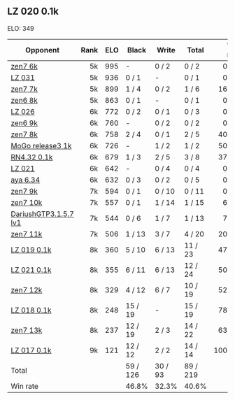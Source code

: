 ## LZ 020 0.1k ##

ELO: 349

Opponent | Rank | ELO | Black | Write | Total | Win rate
---------|-----:|----:|-------|-------|-------|-------:
[zen7 6k](zen7%206k.md) | 5k | 995 | - | 0 / 2 | 0 / 2 | 0.0%
[LZ 031](LZ%20031.md) | 5k | 936 | 0 / 1 | - | 0 / 1 | 0.0%
[zen7 7k](zen7%207k.md) | 5k | 899 | 1 / 4 | 0 / 2 | 1 / 6 | 16.7%
[zen6 8k](zen6%208k.md) | 5k | 863 | 0 / 1 | - | 0 / 1 | 0.0%
[LZ 026](LZ%20026.md) | 6k | 772 | 0 / 2 | 0 / 1 | 0 / 3 | 0.0%
[zen6 9k](zen6%209k.md) | 6k | 760 | - | 0 / 2 | 0 / 2 | 0.0%
[zen7 8k](zen7%208k.md) | 6k | 758 | 2 / 4 | 0 / 1 | 2 / 5 | 40.0%
[MoGo release3 1k](MoGo%20release3%201k.md) | 6k | 726 | - | 1 / 2 | 1 / 2 | 50.0%
[RN4.32 0.1k](RN4.32%200.1k.md) | 6k | 679 | 1 / 3 | 2 / 5 | 3 / 8 | 37.5%
[LZ 021](LZ%20021.md) | 6k | 642 | - | 0 / 4 | 0 / 4 | 0.0%
[aya 6.34](aya%206.34.md) | 6k | 632 | 0 / 3 | 0 / 2 | 0 / 5 | 0.0%
[zen7 9k](zen7%209k.md) | 7k | 594 | 0 / 1 | 0 / 10 | 0 / 11 | 0.0%
[zen7 10k](zen7%2010k.md) | 7k | 557 | 0 / 1 | 1 / 14 | 1 / 15 | 6.7%
[DariushGTP3.1.5.7 lv1](DariushGTP3.1.5.7%20lv1.md) | 7k | 544 | 0 / 6 | 1 / 7 | 1 / 13 | 7.7%
[zen7 11k](zen7%2011k.md) | 7k | 506 | 1 / 13 | 3 / 7 | 4 / 20 | 20.0%
[LZ 019 0.1k](LZ%20019%200.1k.md) | 8k | 360 | 5 / 10 | 6 / 13 | 11 / 23 | 47.8%
[LZ 021 0.1k](LZ%20021%200.1k.md) | 8k | 355 | 6 / 11 | 6 / 13 | 12 / 24 | 50.0%
[zen7 12k](zen7%2012k.md) | 8k | 329 | 4 / 12 | 6 / 7 | 10 / 19 | 52.6%
[LZ 018 0.1k](LZ%20018%200.1k.md) | 8k | 248 | 15 / 19 | - | 15 / 19 | 78.9%
[zen7 13k](zen7%2013k.md) | 8k | 237 | 12 / 19 | 2 / 3 | 14 / 22 | 63.6%
[LZ 017 0.1k](LZ%20017%200.1k.md) | 9k | 121 | 12 / 12 | 2 / 2 | 14 / 14 | 100.0%
Total | | | 59 / 126 | 30 / 93 | 89 / 219 | 
Win rate| | | 46.8% | 32.3% | 40.6% | 
